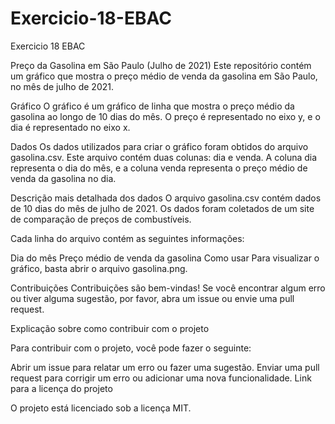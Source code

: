 # Exercicio-18-EBAC
Exercicio 18 EBAC


Preço da Gasolina em São Paulo (Julho de 2021)
Este repositório contém um gráfico que mostra o preço médio de venda da gasolina em São Paulo, no mês de julho de 2021.

Gráfico
O gráfico é um gráfico de linha que mostra o preço médio da gasolina ao longo de 10 dias do mês. O preço é representado no eixo y, e o dia é representado no eixo x.

Dados
Os dados utilizados para criar o gráfico foram obtidos do arquivo gasolina.csv. Este arquivo contém duas colunas: dia e venda. A coluna dia representa o dia do mês, e a coluna venda representa o preço médio de venda da gasolina no dia.

Descrição mais detalhada dos dados
O arquivo gasolina.csv contém dados de 10 dias do mês de julho de 2021. Os dados foram coletados de um site de comparação de preços de combustíveis.

Cada linha do arquivo contém as seguintes informações:

Dia do mês
Preço médio de venda da gasolina
Como usar
Para visualizar o gráfico, basta abrir o arquivo gasolina.png.

Contribuições
Contribuições são bem-vindas! Se você encontrar algum erro ou tiver alguma sugestão, por favor, abra um issue ou envie uma pull request.

Explicação sobre como contribuir com o projeto

Para contribuir com o projeto, você pode fazer o seguinte:

Abrir um issue para relatar um erro ou fazer uma sugestão.
Enviar uma pull request para corrigir um erro ou adicionar uma nova funcionalidade.
Link para a licença do projeto

O projeto está licenciado sob a licença MIT.

